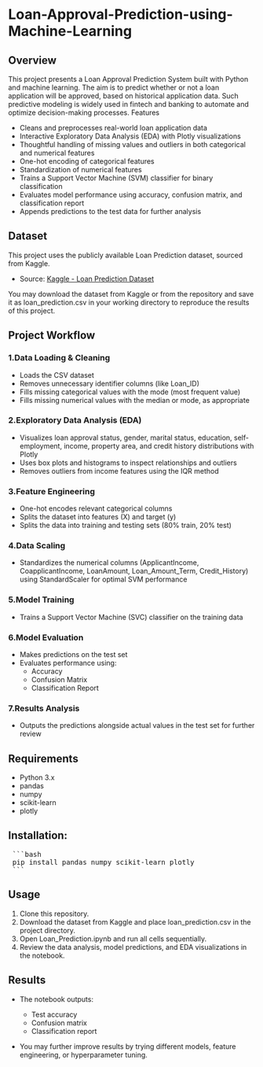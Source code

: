 # Loan-Approval-Prediction-using-Machine-Learning
## Overview
This project presents a Loan Approval Prediction System built with Python and machine learning. The aim is to predict whether or not a loan application will be approved, based on historical application data. Such predictive modeling is widely used in fintech and banking to automate and optimize decision-making processes.
Features
- Cleans and preprocesses real-world loan application data
- Interactive Exploratory Data Analysis (EDA) with Plotly visualizations
- Thoughtful handling of missing values and outliers in both categorical and numerical features
- One-hot encoding of categorical features
- Standardization of numerical features
- Trains a Support Vector Machine (SVM) classifier for binary classification
- Evaluates model performance using accuracy, confusion matrix, and classification report
- Appends predictions to the test data for further analysis
## Dataset
This project uses the publicly available Loan Prediction dataset, sourced from Kaggle.
- Source: [Kaggle - Loan Prediction Dataset](https://www.kaggle.com/datasets/ninzaami/loan-predication)

You may download the dataset from Kaggle or from the repository and save it as loan_prediction.csv in your working directory to reproduce the results of this project.

## Project Workflow
### 1.Data Loading & Cleaning

- Loads the CSV dataset
- Removes unnecessary identifier columns (like Loan_ID)
- Fills missing categorical values with the mode (most frequent value)
- Fills missing numerical values with the median or mode, as appropriate 

### 2.Exploratory Data Analysis (EDA)

- Visualizes loan approval status, gender, marital status, education, self-employment, income, property area, and credit history distributions with Plotly
- Uses box plots and histograms to inspect relationships and outliers
- Removes outliers from income features using the IQR method

### 3.Feature Engineering

- One-hot encodes relevant categorical columns
- Splits the dataset into features (X) and target (y)
- Splits the data into training and testing sets (80% train, 20% test)

### 4.Data Scaling

- Standardizes the numerical columns (ApplicantIncome, CoapplicantIncome, LoanAmount, Loan_Amount_Term, Credit_History) using StandardScaler for optimal SVM performance

### 5.Model Training

- Trains a Support Vector Machine (SVC) classifier on the training data

### 6.Model Evaluation

- Makes predictions on the test set
- Evaluates performance using:
  * Accuracy
  * Confusion Matrix
  * Classification Report

### 7.Results Analysis

- Outputs the predictions alongside actual values in the test set for further review


## Requirements
- Python 3.x
- pandas
- numpy
- scikit-learn
- plotly

## Installation:

<pre> ```bash
 pip install pandas numpy scikit-learn plotly
 ``` </pre>

## Usage
1. Clone this repository.
2. Download the dataset from Kaggle and place loan_prediction.csv in the project directory.
3. Open Loan_Prediction.ipynb and run all cells sequentially.
4. Review the data analysis, model predictions, and EDA visualizations in the notebook.

## Results
- The notebook outputs:
  * Test accuracy
  * Confusion matrix
  * Classification report

- You may further improve results by trying different models, feature engineering, or hyperparameter tuning.
